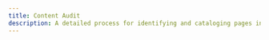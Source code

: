 ```yaml
---
title: Content Audit
description: A detailed process for identifying and cataloging pages in a content-heavy website.
---
```

